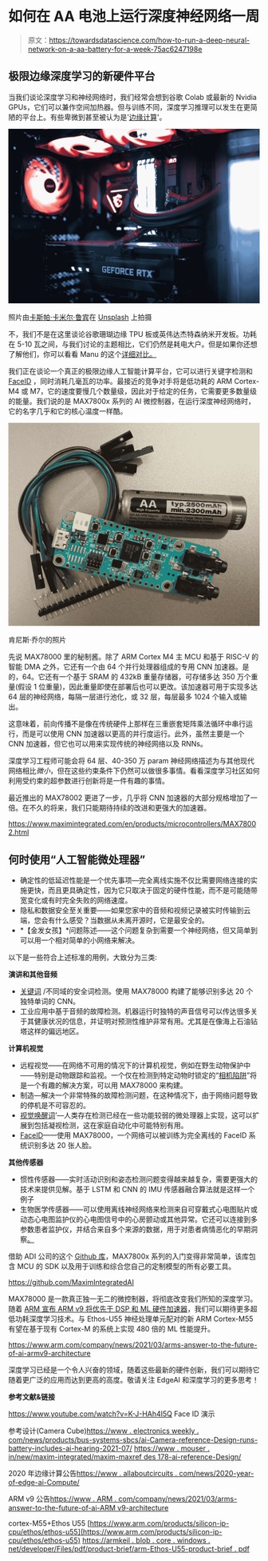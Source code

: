 # 如何在 AA 电池上运行深度神经网络一周

> 原文：<https://towardsdatascience.com/how-to-run-a-deep-neural-network-on-a-aa-battery-for-a-week-75ac6247198e>

## 极限边缘深度学习的新硬件平台

当我们谈论深度学习和神经网络时，我们经常会想到谷歌 Colab 或最新的 Nvidia GPUs，它们可以兼作空间加热器。但与训练不同，深度学习推理可以发生在更简陋的平台上。有些卑微到甚至被认为是'[边缘计算](https://medium.com/swlh/what-is-edge-computing-d27d15f843e)'。

![](img/139d618db6898bc9ceea5942c0d62d85.png)

照片由[卡斯帕·卡米尔·鲁宾](https://unsplash.com/@casparrubin?utm_source=medium&utm_medium=referral)在 [Unsplash](https://unsplash.com?utm_source=medium&utm_medium=referral) 上拍摄

不，我们不是在这里谈论谷歌珊瑚边缘 TPU 板或英伟达杰特森纳米开发板。功耗在 5-10 瓦之间，与我们讨论的主题相比，它们仍然是耗电大户。但是如果你还想了解他们，你可以看看 Manu 的这个[详细对比。](/google-coral-edge-tpu-board-vs-nvidia-jetson-nano-dev-board-hardware-comparison-31660a8bda88)

我们正在谈论一个真正的极限边缘人工智能计算平台，它可以进行关键字检测和 [FaceID](https://www.youtube.com/watch?v=z2Gnyxs8kUk) ，同时消耗几毫瓦的功率。最接近的竞争对手将是低功耗的 ARM Cortex-M4 或 M7，它的速度要慢几个数量级，因此对于给定的任务，它需要更多数量级的能量。我们说的是 MAX7800x 系列的 AI 微控制器，在运行深度神经网络时，它的名字几乎和它的核心温度一样酷。

![](img/f6a2b35859717990064b60c7c7c35c48.png)

肯尼斯·乔尔的照片

先说 MAX78000 里的秘制酱。除了 ARM Cortex M4 主 MCU 和基于 RISC-V 的智能 DMA 之外，它还有一个由 64 个并行处理器组成的专用 CNN 加速器。是的，64。它还有一个基于 SRAM 的 432kB 重量存储器，可存储多达 350 万个重量(假设 1 位重量)，因此重量即使在部署后也可以更改。该加速器可用于实现多达 64 层的神经网络，每隔一层进行池化，或 32 层，每层最多 1024 个输入或输出。

这意味着，前向传播不是像在传统硬件上那样在三重嵌套矩阵乘法循环中串行运行，而是可以使用 CNN 加速器以更高的并行度运行。此外，虽然主要是一个 CNN 加速器，但它也可以用来实现传统的神经网络以及 RNNs。

深度学习工程师可能会将 64 层、40-350 万 param 神经网络描述为与其他现代网络相比*微小*，但在这些约束条件下仍然可以做很多事情。看看深度学习社区如何利用受约束的超参数进行创新将是一件有趣的事情。

最近推出的 MAX78002 更进了一步，几乎将 CNN 加速器的大部分规格增加了一倍。在不久的将来，我们只能期待持续的改进和更强大的加速器。

<https://www.maximintegrated.com/en/products/microcontrollers/MAX78002.html>  

## 何时使用“人工智能微处理器”

*   确定性的低延迟性能是一个优先事项—完全离线实施不仅比需要网络连接的实施更快，而且更具确定性，因为它只取决于固定的硬件性能，而不是可能随带宽变化或有时完全失败的网络速度。
*   隐私和数据安全至关重要——如果您家中的音频和视频记录被实时传输到云端，您会有什么感受？当数据从未离开源时，它是最安全的。
*   *【金发女孩】*问题陈述——这个问题复杂到需要一个神经网络，但又简单到可以用一个相对简单的小网络来解决。

以下是一些符合上述标准的用例，大致分为三类:

**演讲和其他音频**

*   [关键词](https://www.maximintegrated.com/en/design/technical-documents/app-notes/7/7359.html) /不同域的安全词检测。使用 MAX78000 构建了能够识别多达 20 个独特单词的 CNN。
*   工业应用中基于音频的故障检测。机器运行时独特的声音信号可以传达很多关于其健康状况的信息，并证明对预测性维护非常有用。尤其是在像海上石油钻塔这样的偏远地区。

**计算机视觉**

*   远程视觉——在网络不可用的情况下的计算机视觉，例如在野生动物保护中——特别是动物跟踪和监视。一个仅在检测到特定动物时锁定的“[相机陷阱](https://github.com/MaximIntegratedAI/refdes/tree/main/maxrefdes178-WildLife)”将是一个有趣的解决方案，可以用 MAX78000 来构建。
*   制造—解决一个非常特殊的故障检测问题，在这种情况下，由于网络问题导致的停机是不可容忍的。
*   [视觉唤醒词](https://blog.tensorflow.org/2019/10/visual-wake-words-with-tensorflow-lite_30.html)’—人类存在检测已经在一些功能较弱的微处理器上实现，这可以扩展到包括凝视检测，这在家庭自动化中可能特别有用。
*   [FaceID](https://www.youtube.com/watch?v=z2Gnyxs8kUk)——使用 MAX78000，一个网络可以被训练为完全离线的 FaceID 系统识别多达 20 张人脸。

**其他传感器**

*   惯性传感器——实时活动识别和姿态检测问题变得越来越复杂，需要更强大的技术来提供见解。基于 LSTM 和 CNN 的 IMU 传感器融合算法就是这样一个例子
*   生物医学传感器——可以使用离线神经网络来检测来自可穿戴式心电图贴片或动态心电图监护仪的心电图信号中的心房颤动或其他异常。它还可以连接到多参数患者监护仪，并结合来自多个来源的数据，用于对患者病情恶化的早期洞察[。](https://www.nature.com/articles/s41598-019-51219-4)

借助 ADI 公司的这个 [Github 库](https://github.com/MaximIntegratedAI)，MAX7800x 系列的入门变得非常简单，该库包含 MCU 的 SDK 以及用于训练和综合您自己的定制模型的所有必要工具。

<https://github.com/MaximIntegratedAI>  

MAX78000 是一款真正独一无二的微控制器，将彻底改变我们所知的深度学习。随着 [ARM 宣布 ARM v9 将优先于 DSP 和 ML 硬件加速器](https://www.arm.com/company/news/2021/03/arms-answer-to-the-future-of-ai-armv9-architecture)，我们可以期待更多超低功耗深度学习技术。与 Ethos-U55 神经处理单元配对的新 ARM Cortex-M55 有望在基于现有 Cortex-M 的系统上实现 480 倍的 ML 性能提升。

<https://www.arm.com/company/news/2021/03/arms-answer-to-the-future-of-ai-armv9-architecture>  

深度学习已经是一个令人兴奋的领域，随着这些最新的硬件创新，我们可以期待它随着更广泛的应用而达到更高的高度。敬请关注 EdgeAI 和深度学习的更多思考！

**参考文献&链接**

https://www.youtube.com/watch?v=K-J-HAh4I5Q
Face ID 演示

参考设计(Camera Cube)[https://www . electronics weekly . com/news/products/bus-systems-sbcs/ai-Camera-reference-Design-runs-battery-includes-ai-hearing-2021-07/](https://www.electronicsweekly.com/news/products/bus-systems-sbcs/ai-camera-reference-design-runs-battery-includes-ai-hearing-2021-07/)
[https://www . mouser . in/new/maxim-integrated/maxim-maxref des 178-ai-reference-Design/](https://www.mouser.in/new/maxim-integrated/maxim-maxrefdes178-ai-reference-design/)

2020 年边缘计算公告[https://www . allaboutcircuits . com/news/2020-year-of-edge-ai-Compute/](https://www.allaboutcircuits.com/news/2020-year-of-edge-ai-compute/)

ARM v9 公告[https://www . ARM . com/company/news/2021/03/arms-answer-to-the-future-of-ai-ARM v9-architecture](https://www.arm.com/company/news/2021/03/arms-answer-to-the-future-of-ai-armv9-architecture)

cortex-M55+Ethos U55
[https://www.arm.com/products/silicon-ip-cpu/ethos/ethos-u55](https://www.arm.com/products/silicon-ip-cpu/ethos/ethos-u55)
[https://armkeil . blob . core . windows . net/developer/Files/pdf/product-brief/arm-Ethos-U55-product-brief . pdf](https://armkeil.blob.core.windows.net/developer/Files/pdf/product-brief/arm-ethos-u55-product-brief.pdf)